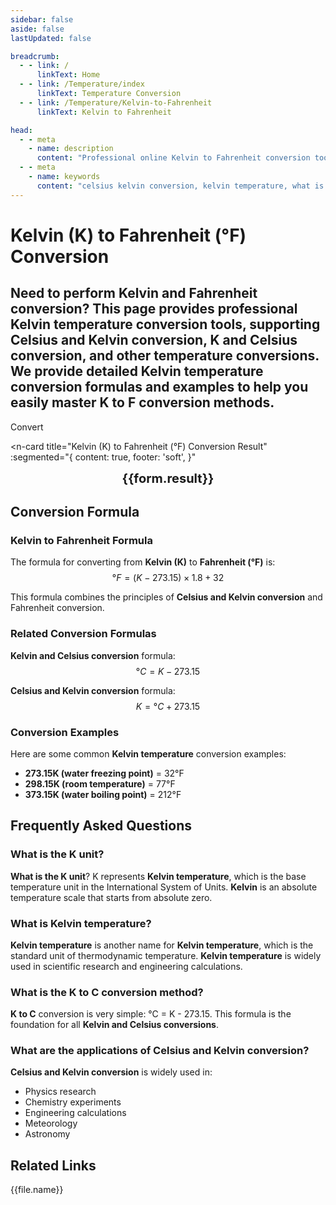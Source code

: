 ```yaml
---
sidebar: false
aside: false
lastUpdated: false

breadcrumb:
  - - link: /
      linkText: Home
  - - link: /Temperature/index
      linkText: Temperature Conversion
  - - link: /Temperature/Kelvin-to-Fahrenheit
      linkText: Kelvin to Fahrenheit

head:
  - - meta
    - name: description
      content: "Professional online Kelvin to Fahrenheit conversion tool, supporting Celsius and Kelvin conversion, K and Celsius conversion, etc. Provides detailed Kelvin temperature conversion formulas and Kelvin temperature explanations, making it your best choice for K to F conversion."
  - - meta
    - name: keywords
      content: "celsius kelvin conversion, kelvin temperature, what is k unit, k celsius conversion, kelvin temperature, k to f, celsius kelvin conversion, kelvin celsius conversion, kelvin, fahrenheit"
---
```

# Kelvin (K) to Fahrenheit (°F) Conversion

Need to perform **Kelvin and Fahrenheit conversion**? This page provides professional **Kelvin temperature** conversion tools, supporting **Celsius and Kelvin conversion**, **K and Celsius conversion**, and other temperature conversions. We provide detailed **Kelvin temperature** conversion formulas and examples to help you easily master **K to F** conversion methods.
---
<script setup>
import { onMounted, reactive, inject, ref } from 'vue'
import { NButton,NForm ,NFormItem,NInput,NInputNumber,NSelect,NCard,useMessage,NGrid ,NGi  } from 'naive-ui'
import { defineClientComponent } from 'vitepress'
import { Temperature } from '../files';
const seoKey = ['celsius kelvin conversion', 'kelvin temperature', 'what is k unit', 'k celsius conversion', 'kelvin temperature', 'k to f', 'celsius kelvin conversion', 'kelvin celsius conversion', 'kelvin', 'fahrenheit']
const convert = inject('convert')

const form = reactive({
  number: null,
  result: '',
})

const convertHandler = () => {
  if (form.number !== null && !isNaN(form.number)) {
    const convertedValue = (parseFloat(form.number) - 273.15) * 1.8 + 32
    form.result = `${form.number}K = ${convertedValue.toFixed(2)}°F`
  } else {
    form.result = 'Please enter a valid number.'
  }
}
</script>

<n-form size="large" :model="form">
  <n-form-item label="Kelvin (K)">
    <n-input-number v-model:value="form.number" placeholder="Enter Kelvin value" style="width: 100%" />
  </n-form-item>
  <n-form-item>
    <n-button type="info" @click="convertHandler" block>Convert</n-button>
  </n-form-item>
</n-form>


<n-card
  title="Kelvin (K) to Fahrenheit (°F) Conversion Result"
  :segmented="{
    content: true,
    footer: 'soft',
  }"
>
  <div  style="text-align:center;font-size:20px;">
    <strong>{{form.result}}</strong>
  </div>
  <template #footer>
    <div>
      <span v-for="item of seoKey">{{item}}, </span>
    </div>
  </template>
</n-card>

## Conversion Formula

### Kelvin to Fahrenheit Formula
The formula for converting from **Kelvin (K)** to **Fahrenheit (°F)** is:
$$ °F = (K - 273.15) \times 1.8 + 32 $$

This formula combines the principles of **Celsius and Kelvin conversion** and Fahrenheit conversion.

### Related Conversion Formulas
**Kelvin and Celsius conversion** formula:
$$ °C = K - 273.15 $$

**Celsius and Kelvin conversion** formula:
$$ K = °C + 273.15 $$

### Conversion Examples
Here are some common **Kelvin temperature** conversion examples:
- **273.15K (water freezing point)** = 32°F
- **298.15K (room temperature)** = 77°F
- **373.15K (water boiling point)** = 212°F

## Frequently Asked Questions

### What is the K unit?
**What is the K unit**? K represents **Kelvin temperature**, which is the base temperature unit in the International System of Units. **Kelvin** is an absolute temperature scale that starts from absolute zero.

### What is Kelvin temperature?
**Kelvin temperature** is another name for **Kelvin temperature**, which is the standard unit of thermodynamic temperature. **Kelvin temperature** is widely used in scientific research and engineering calculations.

### What is the K to C conversion method?
**K to C** conversion is very simple: °C = K - 273.15. This formula is the foundation for all **Kelvin and Celsius conversions**.

### What are the applications of Celsius and Kelvin conversion?
**Celsius and Kelvin conversion** is widely used in:
- Physics research
- Chemistry experiments
- Engineering calculations
- Meteorology
- Astronomy

## Related Links
<n-grid x-gap="12" :cols="2">
  <n-gi v-for="(file, index) in Temperature" :key="index">
    <n-button
      text
      tag="a"
      :href="file.path"
      type="info"
    >
      {{file.name}}
    </n-button>
  </n-gi>
</n-grid>